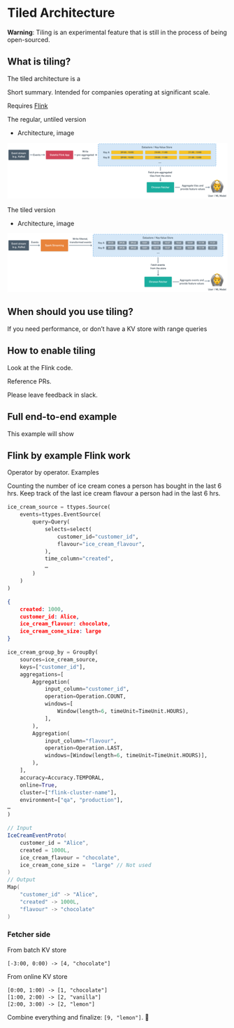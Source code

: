 
# Tiled Architecture

**Warning**: Tiling is an experimental feature that is still in the process of being open-sourced.

## What is tiling?

The tiled architecture is a 

Short summary. Intended for companies operating at significant scale.

Requires [Flink](https://flink.apache.org/)

The regular, untiled version
- Architecture, image

![Architecture](../images/Tiled_Architecture.png)

The tiled version
- Architecture, image

![Architecture](../images/Untiled_Architecture.png)

## When should you use tiling?

If you need performance, or don’t have a KV store with range queries


## How to enable tiling

Look at the Flink code.

Reference PRs.


Please leave feedback in slack.

## Full end-to-end example

This example will show 

## Flink by example Flink work

Operator by operator. Examples

Counting the number of ice cream cones a person has bought in the last 6 hrs.
Keep track of the last ice cream flavour a person had in the last 6 hrs.


```python
ice_cream_source = ttypes.Source(
    events=ttypes.EventSource(
        query=Query(
            selects=select(
                customer_id="customer_id",
                flavour="ice_cream_flavour",
            ),
            time_column="created",
            …
        )
    )
)
```

```json
{
    created: 1000,
    customer_id: Alice,
    ice_cream_flavour: chocolate,
    ice_cream_cone_size: large
}
```

```python
ice_cream_group_by = GroupBy(
    sources=ice_cream_source,
    keys=["customer_id"],
    aggregations=[
        Aggregation(
            input_column="customer_id",
            operation=Operation.COUNT,
            windows=[
                Window(length=6, timeUnit=TimeUnit.HOURS),
            ],
        ),
        Aggregation(
            input_column="flavour",
            operation=Operation.LAST,
            windows=[Window(length=6, timeUnit=TimeUnit.HOURS)],
        ),
    ],
    accuracy=Accuracy.TEMPORAL,
    online=True,
    cluster=["flink-cluster-name"],
    environment=["qa", "production"],
…
)
```

```scala
// Input
IceCreamEventProto(
    customer_id = "Alice",
    created = 1000L,
    ice_cream_flavour = "chocolate",
    ice_cream_cone_size =  "large" // Not used 
)
// Output
Map(
    "customer_id" -> "Alice",
    "created" -> 1000L,
    "flavour" -> "chocolate"
)
```

### Fetcher side

From batch KV store
```
[-3:00, 0:00) -> [4, "chocolate"]
```
From online KV store
```
[0:00, 1:00) -> [1, "chocolate"]
[1:00, 2:00) -> [2, "vanilla"]
[2:00, 3:00) -> [2, "lemon"]
```
Combine everything and finalize: `[9, "lemon"]`. 🎉

